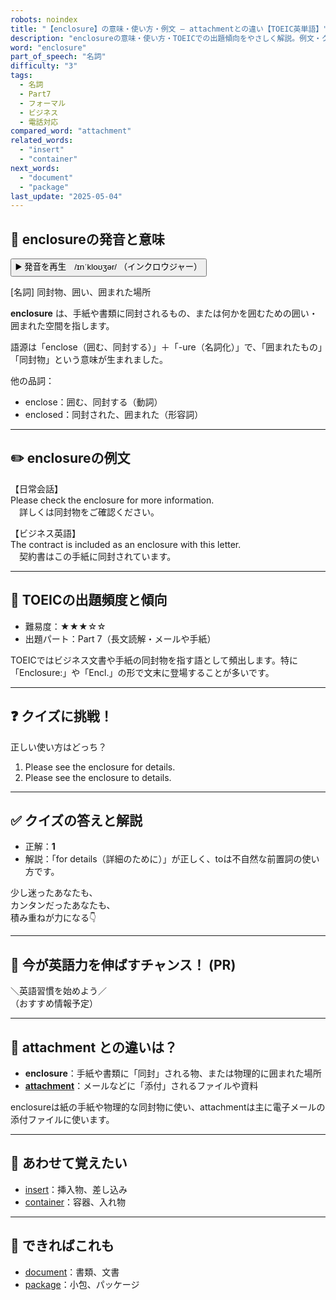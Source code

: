 ```yaml
---
robots: noindex
title: "【enclosure】の意味・使い方・例文 ― attachmentとの違い【TOEIC英単語】"
description: "enclosureの意味・使い方・TOEICでの出題傾向をやさしく解説。例文・クイズ付きでattachmentとの違いもわかりやすく学べます。"
word: "enclosure"
part_of_speech: "名詞"
difficulty: "3"
tags:
  - 名詞
  - Part7
  - フォーマル
  - ビジネス
  - 電話対応
compared_word: "attachment"
related_words:
  - "insert"
  - "container"
next_words:
  - "document"
  - "package"
last_update: "2025-05-04"
---
```


## 🔰 enclosureの発音と意味

<button class="play-audio" onclick="playTTS('enclosure')">
  <span class="play-audio-main">
    ▶️ 発音を再生　/ɪnˈkloʊʒər/
  </span>
  <span class="play-audio-sub">
    （インクロウジャー）
  </span>
</button>

[名詞] 同封物、囲い、囲まれた場所

**enclosure** は、手紙や書類に同封されるもの、または何かを囲むための囲い・囲まれた空間を指します。

語源は「enclose（囲む、同封する）」＋「-ure（名詞化）」で、「囲まれたもの」「同封物」という意味が生まれました。

他の品詞：  
- enclose：囲む、同封する（動詞）
- enclosed：同封された、囲まれた（形容詞）

---

## ✏️ enclosureの例文

【日常会話】  
Please check the enclosure for more information.  
　詳しくは同封物をご確認ください。

【ビジネス英語】  
The contract is included as an enclosure with this letter.  
　契約書はこの手紙に同封されています。

---

## 🎯 TOEICの出題頻度と傾向

- 難易度：★★★☆☆
- 出題パート：Part 7（長文読解・メールや手紙）

TOEICではビジネス文書や手紙の同封物を指す語として頻出します。特に「Enclosure:」や「Encl.」の形で文末に登場することが多いです。

---

## ❓ クイズに挑戦！

正しい使い方はどっち？

1. Please see the enclosure for details.  
2. Please see the enclosure to details.

---

## ✅ クイズの答えと解説

- 正解：**1**
- 解説：「for details（詳細のために）」が正しく、toは不自然な前置詞の使い方です。

少し迷ったあなたも、  
カンタンだったあなたも、  
積み重ねが力になる👇️

---

## 🚀 今が英語力を伸ばすチャンス！ (PR)

<div class="info-center">
＼英語習慣を始めよう／<br>  
（おすすめ情報予定）
</div>

---

## 🤔  attachment との違いは？

- **enclosure**：手紙や書類に「同封」される物、または物理的に囲まれた場所
- **[attachment](/word/attachment)**：メールなどに「添付」されるファイルや資料

enclosureは紙の手紙や物理的な同封物に使い、attachmentは主に電子メールの添付ファイルに使います。

---

## 🧩 あわせて覚えたい

- [insert](/word/insert)：挿入物、差し込み
- [container](/word/container)：容器、入れ物

---

## 📖 できればこれも

- [document](/word/document)：書類、文書
- [package](/word/package)：小包、パッケージ

<!-- cvid: aid47_bid13 -->
